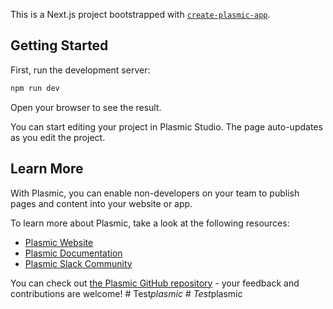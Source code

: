 This is a Next.js project bootstrapped with [`create-plasmic-app`](https://www.npmjs.com/package/create-plasmic-app).

## Getting Started

First, run the development server:

```bash
npm run dev
```

Open your browser to see the result.

You can start editing your project in Plasmic Studio. The page auto-updates as you edit the project.

## Learn More

With Plasmic, you can enable non-developers on your team to publish pages and content into your website or app.

To learn more about Plasmic, take a look at the following resources:

- [Plasmic Website](https://www.plasmic.app/)
- [Plasmic Documentation](https://docs.plasmic.app/learn/)
- [Plasmic Slack Community](https://www.plasmic.app/slack)

You can check out [the Plasmic GitHub repository](https://github.com/plasmicapp/plasmic) - your feedback and contributions are welcome!
#   T e s t _ p l a s m i c  
 #   T e s t _ p l a s m i c  
 